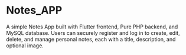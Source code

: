 # Notes_APP
A simple Notes App built with Flutter frontend, Pure PHP backend, and MySQL database. Users can securely register and log in to create, edit, delete, and manage personal notes, each with a title, description, and optional image.
